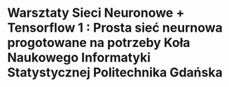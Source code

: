 
# Warsztaty Sieci Neuronowe + Tensorflow 1 : Prosta sieć neurnowa progotowane na potrzeby Koła Naukowego Informatyki Statystycznej Politechnika Gdańska
